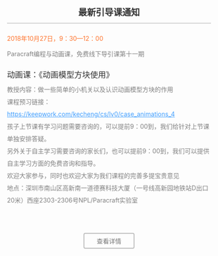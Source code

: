 
<style>
 .learn-latest-offline-lesson-header {
   color:#333;
   padding: 10px 20px;
   text-align:center;
   font-size:20px;
   border-bottom: 2px solid #d2d2d2;
   margin: 20px;
   font-weight: bold;
  }
 .learn-latest-offline-lesson-time {
   color:#ff742e;
   font-size: 14px;
   line-height: 28px;
   margin: 0 20px;;
  }
  
  .learn-latest-offline-lesson-title {
    color: #818181;
    font-size: 14px;
    margin:10px 20px;
  
  }
  
  .learn-latest-offline-lesson-main {
   color: #818181; 
   margin: 20px;
  }
  
  .learn-latest-offline-lesson-main p{
   line-height: 28px;
   font-size: 14px;
   margin:0;
  }
  
  .learn-latest-offline-lesson-main a{
    color: #409efe;
  }
  
  
  
  
 .learn-latest-offline-lesson-main .bold{
   font-size: 18px;
   color: #333;
   line-height: 38px;
  }
  
  .learn-latest-offline-lesson-footer {
   text-align: center;
   margin-top: 60px;
  }
  
  .learn-latest-offline-lesson-footer a{
   display: inline-block;
   border: 2px solid #bcbcbc;
   padding: 6px 28px;
   font-size: 14px;
   border-radius: 4px;
   color:#777777;
   text-decoration:none !important;
  }
  
  .learn-latest-offline-lesson-link {
   color: #409efe;
   cursor: pointer;
  }
</style>


<div class="learn-latest-offline-lesson-header">最新引导课通知</div>

<div class="learn-latest-offline-lesson-time">2018年10月27日，9：30—12：00</div>

<div class="learn-latest-offline-lesson-title">Paracraft编程与动画课，免费线下导引课第十一期</div>

<div class="learn-latest-offline-lesson-main">
<div class="bold">动画课：《动画模型方块使用》</div>

教授内容：做一些简单的小机关以及认识动画模型方块的作用

  课程预习链接： https://keepwork.com/kecheng/cs/lv0/case_animations_4

孩子上节课有学习问题需要咨询的，可以提前9：00到，我们给针对上节课单独安排答疑。

另外关于自主学习需要咨询的家长们，也可以提前9：00到，我们可以提供自主学习方面的免费咨询和指导。

欢迎大家参与，同时也欢迎大家为我们课程的完善多提宝贵意见

地点：深圳市南山区高新南一道德赛科技大厦（一号线高新园地铁站D出口20米）西座2303-2306号NPL/Paracraft实验室
  
</div>

<div class="learn-latest-offline-lesson-footer"> <a href="/l/student/moreResources/offline">查看详情</a> </div>